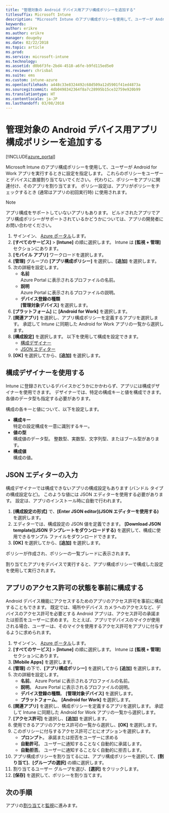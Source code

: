 ```yaml
---
title: "管理対象の Android デバイス用アプリ構成ポリシーを追加する"
titlesuffix: Microsoft Intune
description: "Microsoft Intune のアプリ構成ポリシーを使用して、ユーザーが Android for Work アプリを実行するときに設定を指定します。"
keywords: 
author: erikre
ms.author: erikre
manager: dougeby
ms.date: 02/22/2018
ms.topic: article
ms.prod: 
ms.service: microsoft-intune
ms.technology: 
ms.assetid: d0b6f3fe-2bd4-4518-a6fe-b9fd115ed5e0
ms.reviewer: chrisbal
ms.suite: ems
ms.custom: intune-azure
ms.openlocfilehash: a448c33e8324492c68d509a12d5901f41ed4873a
ms.sourcegitcommit: 4db0498342364f8a7c28995b15ce32759e920b99
ms.translationtype: HT
ms.contentlocale: ja-JP
ms.lasthandoff: 03/08/2018
---
```

# <a name="add-app-configuration-policies-for-managed-android-devices"></a>管理対象の Android デバイス用アプリ構成ポリシーを追加する

[!INCLUDE[azure_portal](./includes/azure_portal.md)]

Microsoft Intune のアプリ構成ポリシーを使用して、ユーザーが Android for Work アプリを実行するときに設定を指定します。 これらのポリシーをユーザーとデバイスに直接割り当てないでください。 代わりに、ポリシーをアプリに関連付け、そのアプリを割り当てます。 ポリシー設定は、アプリがポリシーをチェックするとき (通常はアプリの初回実行時) に使用されます。

> [!Note]  
> アプリ構成をサポートしていないアプリもあります。 ビルドされたアプリでアプリ構成ポリシーがサポートされているかどうかについては、アプリの開発者にお問い合わせください。

1. サインイン、 [Azure ポータル](https://portal.azure.com)します。
2. **[すべてのサービス]** > **[Intune]** の順に選択します。 Intune は **[監視 + 管理]** セクションにあります。
3. **[モバイル アプリ]** ワークロードを選択します。
4. **[管理]** グループの **[アプリ構成ポリシー]** を選択し、**[追加]** を選択します。
5. 次の詳細を設定します。
    - **名前**  
      Azure Portal に表示されるプロファイルの名前。
    - **説明**  
      Azure Portal に表示されるプロファイルの説明。
    - **デバイス登録の種類**  
      **[管理対象デバイス]** を選択します。
6. **[プラットフォーム]** に **[Android for Work]** を選択します。
7. **[関連アプリ]** を選択し、アプリ構成ポリシーを定義するアプリを選択します。 承認して Intune に同期した Android for Work アプリの一覧から選択します。
8. **[構成設定]** を選択します。 以下を使用して構成を設定できます。
    - [構成デザイナー](#Use-the-configuration-designer)
    - [JSON エディター](#Enter-the-JSON-editor)
9. **[OK]** を選択してから、**[追加]** を選択します。

## <a name="use-the-configuration-designer"></a>構成デザイナーを使用する

Intune に登録されているデバイスかどうかにかかわらず、アプリには構成デザイナーを使用できます。 デザイナーでは、特定の構成キーと値を構成できます。 各値のデータ型も指定する必要があります。

構成の各キーと値について、以下を設定します。

  - **構成キー**  
     特定の設定構成を一意に識別するキー。
  - **値の型**  
    構成値のデータ型。 整数型、実数型、文字列型、またはブール型があります。
  - **構成値**  
    構成の値。 

## <a name="enter-the-json-editor"></a>JSON エディターの入力

構成デザイナーでは構成できないアプリの構成設定もあります (バンドル タイプの構成設定など)。 このような値には JSON エディターを使用する必要があります。 設定は、アプリのインストール時に自動で行われます。

1. **[構成設定の形式]** で、**[Enter JSON editor]\(JSON エディターを使用する\)** を選択します。
2. エディターでは、構成設定の JSON 値を定義できます。 **[Download JSON template]\(JSON テンプレートをダウンロードする\)** を選択して、構成に使用できるサンプル ファイルをダウンロードできます。
3. **[OK]** を選択してから、**[追加]** を選択します。

ポリシーが作成され、ポリシーの一覧ブレードに表示されます。

割り当てたアプリをデバイスで実行すると、アプリ構成ポリシーで構成した設定を使用して実行されます。

## <a name="preconfigure-the-permissions-grant-state-for-apps"></a>アプリのアクセス許可の状態を事前に構成する

Android デバイス機能にアクセスするためのアプリのアクセス許可を事前に構成することもできます。 既定では、場所やデバイス カメラへのアクセスなど、デバイスのアクセス許可を必要とする Android アプリは、アクセス許可の承諾または拒否をユーザーに求めます。 たとえば、アプリでデバイスのマイクが使用される場合、ユーザーは、そのマイクを使用するアクセス許可をアプリに付与するように求められます。

1. サインイン、 [Azure ポータル](https://portal.azure.com)します。
2. **[すべてのサービス]** > **[Intune]** の順に選択します。 Intune は **[監視 + 管理]** セクションにあります。
3. **[Mobile Apps]** を選択します。
3. **[管理]** の下で、**[アプリ構成ポリシー]** を選択してから **[追加]** を選択します。
4. 次の詳細を設定します。
    - **名前**。 Azure Portal に表示されるプロファイルの名前。
    - **説明**。 Azure Portal に表示されるプロファイルの説明。
    - **デバイス登録の種類**。 **[管理対象デバイス]** を選択します。
    - **プラットフォーム**。 **[Android for Work]** を選択します。
5. **[関連アプリ]** を選択し、構成ポリシーを定義するアプリを選択します。 承認して Intune に同期した Android for Work アプリの一覧から選択します。
6. **[アクセス許可]** を選択し、**[追加]** を選択します。
7. 使用できるアプリのアクセス許可の一覧から選択し、**[OK]** を選択します。
8. このポリシーに付与するアクセス許可ごとにオプションを選択します。
    - **プロンプト**。 承諾または拒否をユーザーに求める
    - **自動許可**。 ユーザーに通知することなく自動的に承諾します。
    - **自動拒否**。 ユーザーに通知することなく自動的に拒否します。
9. アプリ構成ポリシーを割り当てるには、アプリ構成ポリシーを選択して、**[割り当て]**、**[グループの選択]** の順に選択します。
10. 割り当てるユーザー グループを選び、**[選択]** をクリックします。
11. **[保存]** を選択して、ポリシーを割り当てます。

## <a name="next-steps"></a>次の手順

アプリの[割り当て](apps-deploy.md)と[監視](apps-monitor.md)に進みます。

